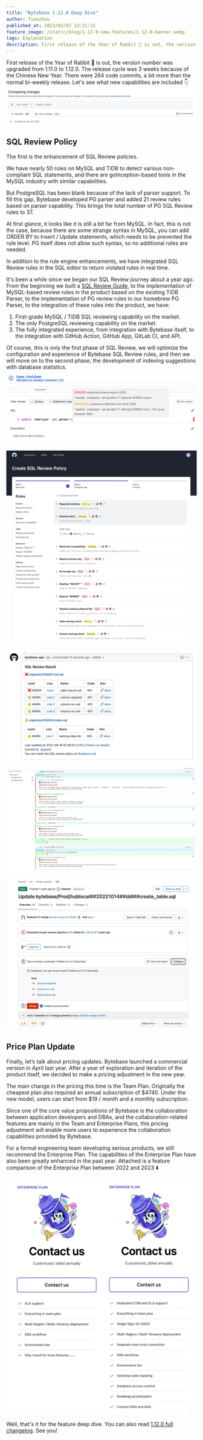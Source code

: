 ```yaml
---
title: "Bytebase 1.12.0 Deep Dive"
author: Tianzhou
published_at: 2023/02/07 13:21:21
feature_image: /static/blog/1-12-0-new-features/1-12-0-banner.webp
tags: Explanation
description: First release of the Year of Rabbit 🐰 is out, the version number was upgraded from 1.11.0 to 1.12.0. - SQL Review Policy - Price Plan Update.
---
```


First release of the Year of Rabbit 🐰 is out, the version number was upgraded from 1.11.0 to 1.12.0. The release cycle was 3 weeks because of the Chinese New Year. There were 264 code commits, a bit more than the normal bi-weekly release. Let's see what new capabilities are included 👇
![github-commits](/static/blog/1-12-0-new-features/github-commits.webp)

## SQL Review Policy

The first is the enhancement of SQL Review policies.

We have nearly 50 rules on MySQL and TiDB to detect various non-compliant SQL statements, and there are goInception-based tools in the MySQL industry with similar capabilities.

But PostgreSQL has been blank because of the lack of parser support. To fill this gap, Bytebase developed PG parser and added 21 review rules based on parser capability. This brings the total number of PG SQL Review rules to 37.

At first glance, it looks like it is still a bit far from MySQL. In fact, this is not the case, because there are some strange syntax in MySQL, you can add ORDER BY to Insert / Update statements, which needs to be prevented the rule level. PG itself does not allow such syntax, so no additional rules are needed.

In addition to the rule engine enhancements, we have integrated SQL Review rules in the SQL editor to return violated rules in real time.

It's been a while since we began our SQL Review journey about a year ago. From the beginning we built a [SQL Review Guide](/sql-review-guide), to the implementation of MySQL-based review rules in the product based on the existing TiDB Parser, to the implementation of PG review rules in our homebrew PG Parser, to the integration of these rules into the product, we have:

1. First-grade MySQL / TiDB SQL reviewing capability on the market.
2. The only PostgreSQL reviewing capability on the market.
3. The fully integrated experience, from integration with Bytebase itself, to the integration with GitHub Action, GitHub App, GitLab CI, and API.

Of course, this is only the first phase of SQL Review, we will optimize the configuration and experience of Bytebase SQL Review rules, and then we will move on to the second phase, the development of indexing suggestions with database statistics.

![bytebase-stage-prod](/static/blog/1-12-0-new-features/bytebase-stage-prod.webp)

![hub-create-sql-review-policy](/static/blog/1-12-0-new-features/hub-create-sql-review-policy.webp)

![sql-review-result](/static/blog/1-12-0-new-features/sql-review-result.webp)

![github-sql-review](/static/blog/1-12-0-new-features/github-sql-review.webp)

![gitlab-merge-request](/static/blog/1-12-0-new-features/gitlab-merge-request.webp)

## Price Plan Update

Finally, let’s talk about pricing updates. Bytebase launched a commercial version in April last year. After a year of exploration and iteration of the product itself, we decided to make a pricing adjustment in the new year.

The main change in the pricing this time is the Team Plan. Originally the cheapest plan also required an annual subscription of $4740. Under the new model, users can start from $19 / month and a monthly subscription.

Since one of the core value propositions of Bytebase is the collaboration between application developers and DBAs, and the collaboration-related features are mainly in the Team and Enterprise Plans, this pricing adjustment will enable more users to experience the collaboration capabilities provided by Bytebase.

For a formal engineering team developing serious products, we still recommend the Enterprise Plan. The capabilities of the Enterprise Plan have also been greatly enhanced in the past year. Attached is a feature comparison of the Enterprise Plan between 2022 and 2023 ⬇️

![enterprise-plan](/static/blog/1-12-0-new-features/enterprise-plan.webp)

Well, that's it for the feature deep dive. You can also read [1.12.0 full changelog](/changelog/bytebase-1-12-0). See you!